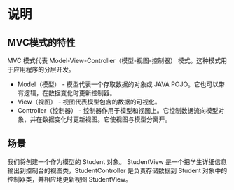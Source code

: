 # 说明

## MVC模式的特性
MVC 模式代表 Model-View-Controller（模型-视图-控制器） 模式。这种模式用于应用程序的分层开发。

- Model（模型） - 模型代表一个存取数据的对象或 JAVA POJO。它也可以带有逻辑，在数据变化时更新控制器。
- View（视图） - 视图代表模型包含的数据的可视化。
- Controller（控制器） - 控制器作用于模型和视图上。它控制数据流向模型对象，并在数据变化时更新视图。它使视图与模型分离开。

## 场景 

我们将创建一个作为模型的 Student 对象。
StudentView 是一个把学生详细信息输出到控制台的视图类，StudentController 是负责存储数据到 Student 对象中的控制器类，并相应地更新视图 StudentView。
